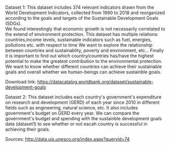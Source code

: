 Dataset 1:
This dataset includes 374 relevant indicators drawn from the World Development Indicators, collected from 1990 to 2018 and reorganized according to the goals and targets of the Sustainable Development Goals (SDGs).  
We found interestingly that economic growth is not necessarily correlated to the extend of environment protection.
This dataset has multiple relations: countries,income levels, sustainable indicators such as fuel, energies, pollutions etc. with respect to time
We want to explore the relationship between countries and sustainablity, poverty and environment, etc...
Finally it is important to find out which country/countries has/have the highest potential to make the greatest contribution to the environmental protection. We want to know whether different countries can achieve their sustainable goals and overall whether we human-beings can achieve sustainble goals. 

Download link:
https://datacatalog.worldbank.org/dataset/sustainable-development-goals



Dataset 2:
This dataset includes each country's government's expenditure on research and development (GERD) of each year since 2010 in different fields such as engineering, natural science, etc. 
It also includes government's budget on GERD every year. 
We can compare the government's budget and spending with the sustainble development goals data (dataset1) to see whether or not eacah country is successful in achieving their goals. 

Sources: 
http://data.uis.unesco.org/index.aspx?queryid=74
